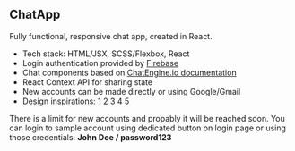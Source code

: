 ## ChatApp

Fully functional, responsive chat app, created in React. 

- Tech stack: HTML/JSX, SCSS/Flexbox, React
- Login authentication provided by [Firebase](https://firebase.google.com/)
- Chat components based on [ChatEngine.io documentation](https://chatengine.io/docs/getting_started)
- React Context API for sharing state
- New accounts can be made directly or using Google/Gmail
- Design inspirations: [1](https://dribbble.com/shots/15584991-Dashboard-Conversations) [2](https://dribbble.com/shots/14473800-Chat-Messenger-Web-App) [3](https://dribbble.com/shots/15343641-Messenger-Dark-theme) [4](https://www.youtube.com/watch?v=OBxTEe_9CgE) [5](https://dribbble.com/shots/15568094-Messaging-Dark-Light-Theme-Exploration) 

There is a limit for new accounts and propably it will be reached soon. 
You can login to sample account using dedicated button on login page or using those credentials:
**John Doe / password123**






